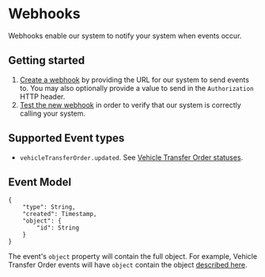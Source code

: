 # Webhooks
Webhooks enable our system to notify your system when events occur.

## Getting started
1. [Create a webhook](https://runbuggy.docs.stoplight.io/reference/orders/webhooks/createwebhook) by providing the
 URL for our system to send events to. You may also optionally provide a value to send in the `Authorization` HTTP
  header.
2. [Test the new webhook](https://runbuggy.docs.stoplight.io/reference/orders/webhooks/testwebhook) in order to
 verify that our system is correctly calling your system.

## Supported Event types
* `vehicleTransferOrder.updated`. See [Vehicle Transfer Order statuses](https://runbuggy.docs.stoplight.io/guides/vto-statuses).

## Event Model
```
{
    "type": String,
    "created": Timestamp,
    "object": {
        "id": String
    }
}
```

The event's `object` property will contain the full object. For example, Vehicle Transfer Order events will have
 `object` contain the object [described here](https://runbuggy.docs.stoplight.io/reference/orders/vehicle-transfer-orders/getvehicletransferorderusingget). 

